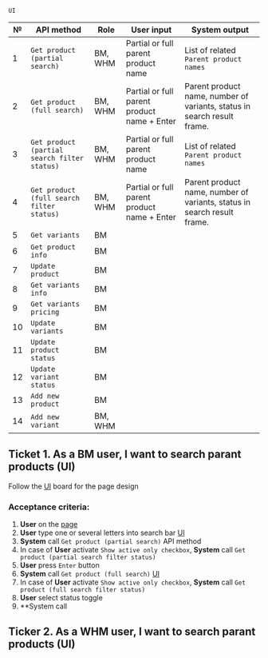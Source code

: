```
UI
```


№ | API method | Role | User input | System output
------------ | ------------- | ------------- | ------------- | -------------
1 |	`Get product (partial search)` | BM, WHM |	Partial or full parent product name | List of related `Parent product names`
2 |	`Get product (full search)` |	BM, WHM |	Partial or full parent product name + Enter | Parent product name, number of variants, status in search result frame.
3 |	`Get product (partial search filter status)` | BM, WHM |	Partial or full parent product name | List of related `Parent product names`
4 |	`Get product (full search filter status)` |	BM, WHM |	Partial or full parent product name + Enter | Parent product name, number of variants, status in search result frame.
5 | `Get variants` |	BM |	|
6 | `Get product info` |	BM |	|
7 | `Update product` |	BM |	|
8 | `Get variants info` |	BM |	|
9 | `Get variants pricing` |	BM |	|
10 | `Update variants` |	BM |	|
11 | `Update product status` | BM |	|
12 | `Update variant status` | BM |	|
13 |	`Add new product` |	BM |	|
14 |	`Add new variant` |	BM, WHM |	|



## Ticket 1. As a BM user, I want to search parant products (UI)
Follow the [UI](https://www.figma.com/file/8esK6SC43J6ioZCIuj2hJr/Catalog-Management?node-id=389%3A11333) board for the page design
### Acceptance criteria:
1. **User** on the [page](https://www.figma.com/file/8esK6SC43J6ioZCIuj2hJr/Catalog-Management?node-id=389%3A11333)
2. **User** type one or several letters into search bar [UI](https://user-images.githubusercontent.com/73137432/135811153-9693454b-27b5-422a-8b17-1ca08e0ebc87.png) 
3. **System** call `Get product (partial search)` API method
4. In case of **User** activate `Show active only checkbox`, **System** call `Get product (partial search filter status)`
5. **User** press `Enter` button
6. **System** call `Get product (full search)` [UI](https://www.figma.com/file/8esK6SC43J6ioZCIuj2hJr/Catalog-Management?node-id=389%3A10768)
7. In case of **User** activate `Show active only checkbox`, **System** call `Get product (full search filter status)`
8. **User** select status toggle
9. **System call 




## Ticker 2. As a WHM user, I want to search parant products (UI)
